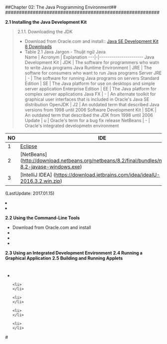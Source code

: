 ##Chapter 02: The Java Programming Environment##
########################################################

**2.1 Installing the Java Development Kit**
> 2.1.1. Downloading the JDK
    <ul>
        <li>Download from Oracle.com and install:: 
        [Java SE Development Kit 8 Downloads](http://www.oracle.com/technetwork/java/javase/downloads/jdk8-downloads-2133151.html) 
        </li>
        <li>Table 2.1 Java Jargon - Thuật ngữ Java </li>
Name | Acronym | Explanation
---|-|----------------------
Java Development Kit | JDK | The software for programmers who watn to write Java programs
Java Runtime Environment | JRE | The softwre for consumers who want to run Java programs
Server JRE | - | The software for running Java programs on servers
Standard Edition | SE | The Java platform for use on desktops and simple server application
Enterprise Edition | EE | The Java platform for complex server applications
Java FX | - | An alternate toolkit for graphical user interfaces that is included in Oracle's Java SE distribution
OpenJDK | J2 | An outdated term that described Java versions from 1998 until 2006
Software Development Kit | SDK | An outdated term that described the JDK from 1998 until 2006
Update | u | Oracle's term for a bug fix release
NetBeans | - | Oracle's integrated developmetn environment


NO | IDE             
---|-----------------
 1 |[Eclipse](https://eclipse.org/downloads/download.php?file=/technology/epp/downloads/release/neon/2/eclipse-java-neon-2-win32-x86_64.zip)      
 2 |[NetBeans] (http://download.netbeans.org/netbeans/8.2/final/bundles/netbeans-8.2-javase-windows.exe)
 3 |[IntelliJ IDEA] (https://download.jetbrains.com/idea/ideaIU-2016.3.2.win.zip)
(LastUpdate: 2017.01.15)
        <li>
        </li>
        <li>
        </li>
    </ul>



**2.2 Using the Command-Line Tools**
<ul>
<li>Download from Oracle.com and install</li>
<li></li>
<li></li>
<li></li>
</ul>

**2.3 Using an Integrated Development Environment**
**2.4 Running a Graphical Application**
**2.5 Building and Running Applets**





#
<ul>
    <li>
    </li>

    <li>
    </li>

    <li>
    </li>

    <li>
    </li>

    <li>
    </li>
</ul>
#
